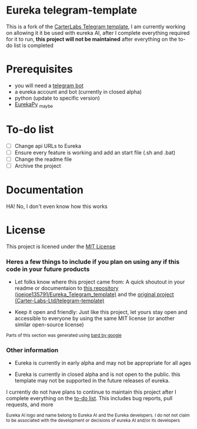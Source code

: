 # Eureka telegram-template

This is a fork of the [CarterLabs Telegram template](https://github.com/Carter-Labs-Ltd/telegram-template), I am currently working on allowing it it be used with eureka AI, after I complete everything required for it to run, **this project will not be maintained** after everything on the to-do list is completed

# Prerequisites
- you will need a [telegram bot](https://core.telegram.org/api)
- a eureka account and bot (currently in closed alpha)
- python (update to specific version)
- [EurekaPy](https://github.com/Eureka-API/EurekaPy) <sub>maybe</sub>

# To-do list
- [ ] Change api URLs to Eureka
- [ ] Ensure every feature is working and add an start file (.sh and .bat)
- [ ] Change the readme file
- [ ] Archive the project

# Documentation
HA! No, I don't even know how this works

# License
This project is licened under the [MIT License](LICENSE)

### Heres a few things to include if you plan on using any if this code in your future products 
- Let folks know where this project came from: A quick shoutout in your readme or documentaion to [this repository (joejoe135791/Eureka_Telegram_template)](https://github.com/joejoe135791/Eureka_Telegram_template) and the [original project (Carter-Labs-Ltd/telegram-template)](https://github.com/Carter-Labs-Ltd/telegram-template)
  
- Keep it open and friendly: Just like this project, let yours stay open and accessible to everyone by using the same MIT license (or another similar open-source license)

<sub>Parts of this section was generated using [bard by google](bard.google.com)</sub>

### Other information 
- Eureka is currently in early alpha and may not be appropriate for all ages

- Eureka is currently in closed alpha and is not open to the public. this template may not be supported in the future releases of eureka. 

I currently do not have plans to continue to maintain this project after I complete everything on the [to-do list](https://github.com/joejoe135791/Eureka_telegram_template/blob/main/README.md#to-do-list). This includes bug reports, pull requests, and more

<sub>Eureka AI logo and name belong to Eureka AI and the Eureka developers. I do not not claim to be associated with the development or decisions of eureka AI and/or its developers</sub>
